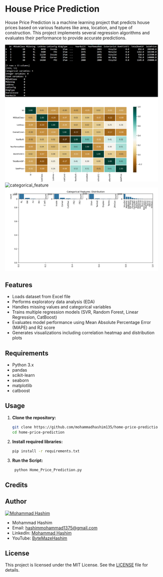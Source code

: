 # House Price Prediction

House Price Prediction is a machine learning project that predicts house prices based on various features like area, location, and type of construction. This project implements several regression algorithms and evaluates their performance to provide accurate predictions.

![dataset](dataset.png)
![categorical_value](categorical_value.png)
![categorical_feature](categorical_feature.png)
![data_clean](data_clean.png)

## Features
- Loads dataset from Excel file
- Performs exploratory data analysis (EDA)
- Handles missing values and categorical variables
- Trains multiple regression models (SVR, Random Forest, Linear Regression, CatBoost)
- Evaluates model performance using Mean Absolute Percentage Error (MAPE) and R2 score
- Generates visualizations including correlation heatmap and distribution plots

## Requirements
- Python 3.x
- pandas
- scikit-learn
- seaborn
- matplotlib
- catboost
  
## Usage
1. **Clone the repository:**
   ```sh
   git clone https://github.com/mohammadhashim135/home-price-prediction.git
   cd home-price-prediction
2. **Install required libraries:**
   ```sh
   pip install -r requirements.txt
3. **Run the Script:**
   ```sh
    python Home_Price_Prediction.py

## Credits

## Author

[![Mohammad Hashim](https://github.com/mohammadhashim135/Cpp_Railway_management_System/blob/ac8c08284bcc8baa7445a0e7a37472e46ef90afc/author/1.jpg)](https://youtube.com/@ByteMazeHashim?si=5vcrIglNQO8i9Ram)
- Mohammad Hashim
- Email: hashimmohammad1375@gmail.com
- LinkedIn: [Mohammad Hashim](https://www.linkedin.com/in/mohammad-hashim-07ab362a6)
- YouTube: [ByteMazeHashim](https://youtube.com/@ByteMazeHashim?si=5vcrIglNQO8i9Ram)


## License

This project is licensed under the MIT License. See the [LICENSE](LICENSE) file for details.

